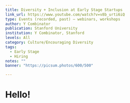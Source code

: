 ```yaml
---
title: Diversity + Inclusion at Early Stage Startups
link_url: https://www.youtube.com/watch?v=v8b_urti6iQ
type: Events (recorded, past) – webinars, workshops
author: Y Combinator
publication: Stanford University
institution: Y Combinator, Stanford
levels: All
category: Culture/Encouraging Diversity
tags:
  - Early Stage
  - Hiring
notes: ""
banner: "https://picsum.photos/600/500"

---
```


# Hello!
